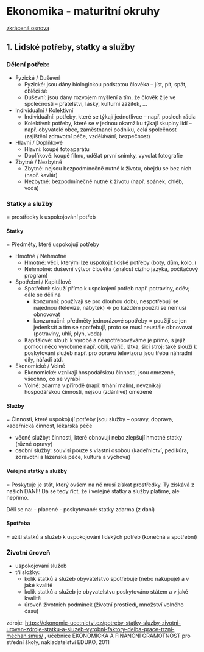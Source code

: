 # Ekonomika - maturitní okruhy

[zkrácená osnova](./osnova/)

## 1. Lidské potřeby, statky a služby

### Dělení potřeb:
- Fyzické / Duševní
    - Fyzické: jsou dány biologickou podstatou člověka – jíst, pít, spát, obléci se
    - Duševní: jsou dány rozvojem myšlení a tím, že člověk žije ve společnosti – přátelství, lásky, kulturní zážitek, ...
- Individuální / Kolektivní
    - Individuální: potřeby, které se týkají jednotlivce – např. poslech rádia
    - Kolektivní: potřeby, které se v jednou okamžiku týkají skupiny lidí – např. obyvatelé obce, zaměstnanci podniku, celá společnost (zajištění zdravotní péče, vzdělávání, bezpečnost)
- Hlavní / Doplňkové
    - Hlavní: koupě fotoaparátu
    - Doplňkové: koupě filmu, udělat první snímky, vyvolat fotografie
- Zbytné / Nezbytné
    - Zbytné: nejsou bezpodmínečně nutné k životu, obejdu se bez nich (např. kaviár)
    - Nezbytné: bezpodmínečně nutné k životu (např. spánek, chléb, voda)

### Statky a služby
= prostředky k uspokojování potřeb

#### Statky
= Předměty, které uspokojují potřeby

- Hmotné / Nehmotné
    - Hmotné: věci, kterými lze uspokojit lidské potřeby (boty, dům, kolo..)
    - Nehmotné: duševní výtvor člověka (znalost cizího jazyka, počítačový program)
- Spotřební / Kapitálové
    - Spotřební: slouží přímo k uspokojení potřeb např. potraviny, oděv; dále se dělí na
        - konzumní: používají se pro dlouhou dobu, nespotřebují se najednou (televize, nábytek) => po každém použití se nemusí obnovovat
        - konzumační: předměty jednorázové spotřeby = použijí se jen jedenkrát a tím se spotřebují, proto se musí neustále obnovovat (potraviny, uhlí, plyn, voda)
    - Kapitálové: slouží k výrobě a nespotřebováváme je přímo, s jejíž pomocí něco vyrobíme např. obilí, vařič, látka, šicí stroj; také slouží k poskytování služeb např. pro opravu televizoru jsou třeba náhradní díly, nářadí atd.
- Ekonomické / Volné
    - Ekonomické: vznikají hospodářskou činností, jsou omezené, všechno, co se vyrábí
    - Volné: zdarma v přírodě (např. trhání malin), nevznikají hospodářskou činností, nejsou (zdánlivě) omezené

#### Služby
= Činnosti, které uspokojují potřeby jsou služby – opravy, doprava, kadeřnická činnost, lékařská péče

- věcné služby: činnosti, které obnovují nebo zlepšují hmotné statky (různé opravy)
- osobní služby: souvisí pouze s vlastní osobou (kadeřnictví, pedikúra, zdravotní a lázeňská péče, kultura a výchova)

#### Veřejné statky a služby
= Poskytuje je stát, který ovšem na ně musí získat prostředky. Ty získává z našich DANÍ!! Dá se tedy říct, že i veřejné statky a služby platíme, ale nepřímo.

Dělí se na:
    - placené
    - poskytované: statky zdarma (z daní)

#### Spotřeba
= užití statků a služeb k uspokojování lidských potřeb (konečná a spotřební)

### Životní úroveň

- uspokojování služeb
- tři složky:
    - kolik statků a služeb obyvatelstvo spotřebuje (nebo nakupuje) a v jaké kvalitě
    - kolik statků a služeb je obyvatelstvu poskytováno státem a v jaké kvalitě
    - úroveň životních podmínek (životní prostředí, množství volného času)

zdroje: https://ekonomie-ucetnictvi.cz/potreby-statky-sluzby-zivotni-uroven-zdroje-statku-a-sluzeb-vyrobni-faktory-delba-prace-trzni-mechanismus/ , učebnice EKONOMICKÁ A FINANČNÍ GRAMOTNOST pro střední školy, nakladatelství EDUKO, 2011
